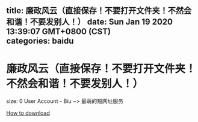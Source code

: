 
title: 廉政风云（直接保存！不要打开文件夹！不然会和谐！不要发别人！）
date: Sun Jan 19 2020 13:39:07 GMT+0800 (CST)    
categories: baidu
---

# 廉政风云（直接保存！不要打开文件夹！不然会和谐！不要发别人！）
size: 0
 User Account - Biu ~> 最萌的短网址服务
 

[How to download](https://bpcam.bemobtrk.com/go/2ceec3aa-1ca2-46d6-b9ff-aaa5c184517c?jno=3850)